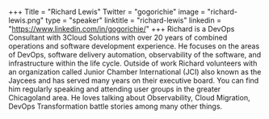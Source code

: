 +++
Title = "Richard Lewis"
Twitter = "gogorichie"
image = "richard-lewis.png"
type = "speaker"
linktitle = "richard-lewis"
linkedin = "https://www.linkedin.com/in/gogorichie/"
+++
Richard is a DevOps Consultant with 3Cloud Solutions with over 20 years of combined operations and software development experience. He focuses on the areas of DevOps, software delivery automation, observability of the software, and infrastructure within the life cycle. Outside of work Richard volunteers with an organization called Junior Chamber International (JCI) also known as the Jaycees and has served many years on their executive board. You can find him regularly speaking and attending user groups in the greater Chicagoland area. He loves talking about Observability, Cloud Migration, DevOps Transformation battle stories among many other things.
